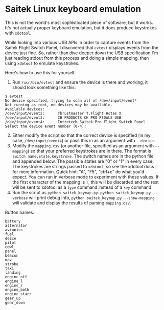 # Saitek Linux keyboard emulation

This is not the world's most sophisticated piece of software, but it works. It's not actually proper keyboard emulation, but it does produce keystrokes with `xdotool`. 

While looking into various USB APIs in order to capture events from the Saitek Flight Switch Panel, I discovered that `evtest` displays events from the device just fine. So, rather than dive deeper down the USB specification I'm just reading stdout from this process and doing a simple mapping, then using `xdotool` to emulate keystrokes. 

Here's how to use this for yourself.

1. Run `/usr/bin/evtest` and ensure the device is there and working; it should look something like this:

```
$ evtest
No device specified, trying to scan all of /dev/input/event*
Not running as root, no devices may be available.
Available devices:
/dev/input/event2:      Thrustmaster T.Flight Hotas X
/dev/input/event3:      CH PRODUCTS CH PRO PEDALS USB 
/dev/input/event4:      Intretech Saitek Pro Flight Switch Panel
Select the device event number [0-4]: 
```
2. Either modify the script so that the correct device is specified (in my case, `/dev/input/event4`) or pass this in as an argument with `--device`.
3. Modify the `mapping.csv` (or another file, specified as an argument with `--mapping`) so that your preferred keystrokes are in there. The format is `switch name,state,keystroke`. The switch names are in the python file and appended below. The possible states are "0" or "1" in every case. The keystrokes are strings passed to `xdotool`, so see the xdotool docs for more information. Quick hint: "A", "F5", "ctrl+c" do what you'd expect. You can run in verbose mode to experiment with these values. If the first character of the mapping is `!`, this will be discarded and the rest will be sent to xdotool as a `type` command instead of a `key` command.
4. Run the script as `python saitek_keymap.py`. `python saitek_keymap.py --verbose` will print debug info, `python saitek_keymap.py --show-mapping` will validate and display the results of parsing `mapping.csv`.

Button names:
```
battery
alternator
avionics
fuel
deice
pitot
cowl
panel
beacon
nav
strobe
taxi
landing
engine_off
engine_l
engine_r
engine_both
engine_start
gear_up
gear_down
```
